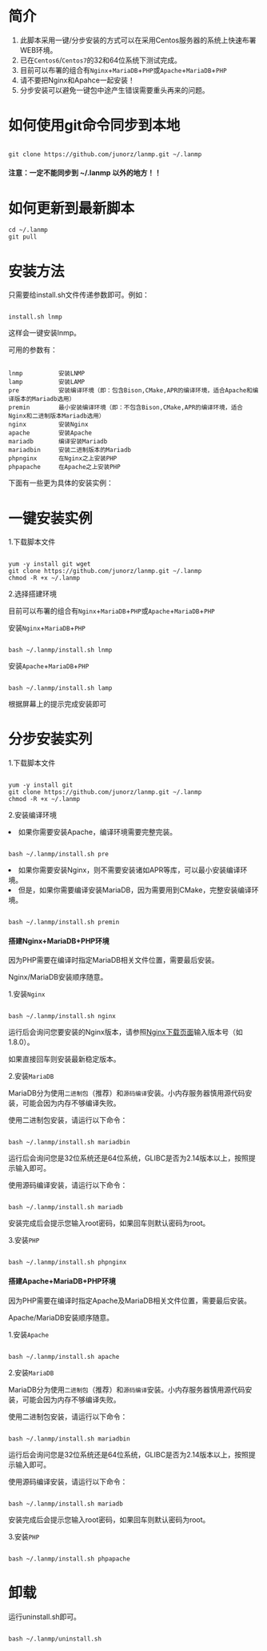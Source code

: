 <h1>简介</h1>
<ol>
<li>此脚本采用一键/分步安装的方式可以在采用Centos服务器的系统上快速布署WEB环境。</li>
<li>已在<code>Centos6</code>/<code>Centos7</code>的32和64位系统下测试完成。</li>
<li>目前可以布署的组合有<code>Nginx</code>+<code>MariaDB</code>+<code>PHP</code>或<code>Apache</code>+<code>MariaDB</code>+<code>PHP</code></li>
<li>请不要把Nginx和Apahce一起安装！</li>
<li>分步安装可以避免一键包中途产生错误需要重头再来的问题。</li>
</ol>

<h1>如何使用git命令同步到本地</h1>
<pre><code>
git clone https://github.com/junorz/lanmp.git ~/.lanmp
</code></pre>
<h4>注意：一定不能同步到 ~/.lanmp 以外的地方！！</h4>

<h1>如何更新到最新脚本</h1>
<pre><code>cd ~/.lanmp
git pull</code></pre>

<h1>安装方法</h1>
<p>只需要给install.sh文件传递参数即可。例如：</p>
<pre><code>
install.sh lnmp
</code></pre>
<p>这样会一键安装lnmp。</p>
<p>可用的参数有：</p>
<pre><code>
lnmp          安装LNMP
lamp          安装LAMP
pre           安装编译环境（即：包含Bison,CMake,APR的编译环境，适合Apache和编译版本的Mariadb选用）
premin        最小安装编译环境（即：不包含Bison,CMake,APR的编译环境，适合Nginx和二进制版本Mariadb选用）
nginx         安装Nginx
apache        安装Apache
mariadb       编译安装Mariadb
mariadbin     安装二进制版本的Mariadb
phpnginx      在Nginx之上安装PHP
phpapache     在Apache之上安装PHP
</code></pre>
<p>下面有一些更为具体的安装实例：</p>

<h1>一键安装实例</h1>
<p>1.下载脚本文件</p>
<pre><code>
yum -y install git wget
git clone https://github.com/junorz/lanmp.git ~/.lanmp
chmod -R +x ~/.lanmp
</code></pre>

<p>2.选择搭建环境</p>
<p>目前可以布署的组合有<code>Nginx</code>+<code>MariaDB</code>+<code>PHP</code>或<code>Apache</code>+<code>MariaDB</code>+<code>PHP</code></p>
<p>安装<code>Nginx</code>+<code>MariaDB</code>+<code>PHP</code></p>
<pre><code>
bash ~/.lanmp/install.sh lnmp
</code></pre>
<p>安装<code>Apache</code>+<code>MariaDB</code>+<code>PHP</code></p>
<pre><code>
bash ~/.lanmp/install.sh lamp
</code></pre>
<p>根据屏幕上的提示完成安装即可</p>

<h1>分步安装实列</h1>
<p>1.下载脚本文件</p>
<pre><code>
yum -y install git
git clone https://github.com/junorz/lanmp.git ~/.lanmp
chmod -R +x ~/.lanmp
</code></pre>

<p>2.安装编译环境</p>
<li>如果你需要安装Apache，编译环境需要完整完装。</li>
<pre><code>
bash ~/.lanmp/install.sh pre
</code></pre>

<li>如果你需要安装Nginx，则不需要安装诸如APR等库，可以最小安装编译环境。</li>
<li>但是，如果你需要编译安装MariaDB，因为需要用到CMake，完整安装编译环境。</li>
<pre><code>
bash ~/.lanmp/install.sh premin
</code></pre>

<h4>搭建Nginx+MariaDB+PHP环境</h4>
<p>因为PHP需要在编译时指定MariaDB相关文件位置，需要最后安装。</p>
<p>Nginx/MariaDB安装顺序随意。</p>
<p>1.安装<code>Nginx</code></p>
<pre><code>
bash ~/.lanmp/install.sh nginx
</code></pre>
<p>运行后会询问您要安装的Nginx版本，请参照<a href=http://nginx.org/en/download.html>Nginx下载页面</a>输入版本号（如1.8.0）。</p>
<p>如果直接回车则安装最新稳定版本。</p>

<p>2.安装<code>MariaDB</code></p>
<p>MariaDB分为使用<code>二进制包</code>（推荐）和<code>源码编译</code>安装。小内存服务器慎用源代码安装，可能会因为内存不够编译失败。</p>
<p>使用二进制包安装，请运行以下命令：</p>
<pre><code>
bash ~/.lanmp/install.sh mariadbin
</code></pre>
<p>运行后会询问您是32位系统还是64位系统，GLIBC是否为2.14版本以上，按照提示输入即可。</p>
<p>使用源码编译安装，请运行以下命令：</p>
<pre><code>
bash ~/.lanmp/install.sh mariadb
</code></pre>
<p>安装完成后会提示您输入root密码，如果回车则默认密码为root。</p>

<p>3.安装<code>PHP</code></p>
<pre><code>
bash ~/.lanmp/install.sh phpnginx
</code></pre>

<h4>搭建Apache+MariaDB+PHP环境</h4>
<p>因为PHP需要在编译时指定Apache及MariaDB相关文件位置，需要最后安装。</p>
<p>Apache/MariaDB安装顺序随意。</p>
<p>1.安装<code>Apache</code></p>
<pre><code>
bash ~/.lanmp/install.sh apache
</code></pre>

<p>2.安装<code>MariaDB</code></p>
<p>MariaDB分为使用<code>二进制包</code>（推荐）和<code>源码编译</code>安装。小内存服务器慎用源代码安装，可能会因为内存不够编译失败。</p>
<p>使用二进制包安装，请运行以下命令：</p>
<pre><code>
bash ~/.lanmp/install.sh mariadbin
</code></pre>
<p>运行后会询问您是32位系统还是64位系统，GLIBC是否为2.14版本以上，按照提示输入即可。</p>
<p>使用源码编译安装，请运行以下命令：</p>
<pre><code>
bash ~/.lanmp/install.sh mariadb
</code></pre>
<p>安装完成后会提示您输入root密码，如果回车则默认密码为root。</p>

<p>3.安装<code>PHP</code></p>
<pre><code>
bash ~/.lanmp/install.sh phpapache
</code></pre>

<h1>卸载</h1>
运行uninstall.sh即可。
<pre><code>
bash ~/.lanmp/uninstall.sh
</code></pre>
